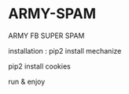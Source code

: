 # ARMY-SPAM 
ARMY FB SUPER SPAM

installation :
pip2 install mechanize


pip2 install cookies

run & enjoy
